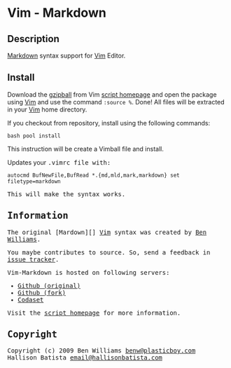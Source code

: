 Vim - Markdown
==============

Description
-----------

[Markdown][] syntax support for [Vim][] Editor.

Install
-------

Download the [gzipball][script homepage] from Vim [script homepage][] and
open the package using [Vim][] and use the command `:source %`. Done! All
files will be extracted in your [Vim][] home directory.

If you checkout from repository, install using the following commands:

    bash pool install

This instruction will be create a Vimball file and install.

Updates your <tt>.vimrc<tt> file with:

    autocmd BufNewFile,BufRead *.{md,mld,mark,markdown} set filetype=markdown

This will make the syntax works.

Information
-----------

The original [Mardown][] [Vim][] syntax was created by [Ben Williams][].

You maybe contributes to source. So, send a feedback in [issue tracker][].

Vim-Markdown is hosted on following servers:

* [Github (original)](http://github.com/plasticboy/vim-markdown/)
* [Github (fork)](http://github.com/hallison/vim-markdown)
* [Codaset](http://codaset.com/hallison/vim-markdown)

Visit the [script homepage][] for more information.

Copyright
---------

Copyright (c) 2009 Ben Williams <benw@plasticboy.com>
                   Hallison Batista <email@hallisonbatista.com>

[markdown]: http://daringfireball.net/projects/markdown/
  "Markdown syntax project"
[script homepage]: http://www.vim.org/scripts/script.php?script_id=1242
  "Markdown Vim Script homepage"
[vim]: http://www.vim.org
  "Vim Editor"
[issue tracker]: http://github.com/hallison/vim-markdown/issues
  "Vim-Markdown Github Issues"
[ben williams]: http://plasticboy.com/markdown-vim-mode/ "Markdown Vim Mode"

